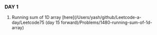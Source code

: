 ### DAY 1
1. Running sum of 1D array [here](/Users/yash/github/Leetcode-a-day/Leetcode75 (day 15 forward)/Problems/1480-running-sum-of-1d-array)
